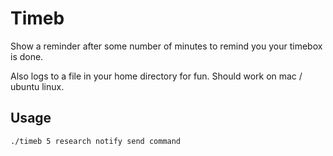 # Timeb

Show a reminder after some number of minutes to remind you your timebox is done.

Also logs to a file in your home directory for fun. Should work on mac / ubuntu linux. 

## Usage

`./timeb 5 research notify send command`
